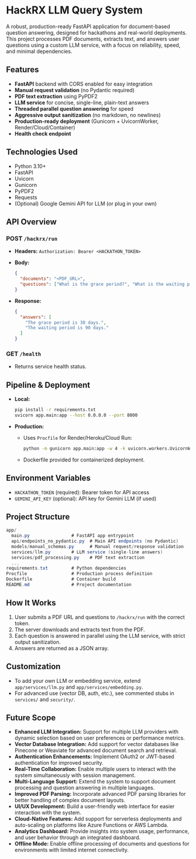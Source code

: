 # HackRX LLM Query System

A robust, production-ready FastAPI application for document-based question answering, designed for hackathons and real-world deployments. This project processes PDF documents, extracts text, and answers user questions using a custom LLM service, with a focus on reliability, speed, and minimal dependencies.

## Features

- **FastAPI** backend with CORS enabled for easy integration
- **Manual request validation** (no Pydantic required)
- **PDF text extraction** using PyPDF2
- **LLM service** for concise, single-line, plain-text answers
- **Threaded parallel question answering** for speed
- **Aggressive output sanitization** (no markdown, no newlines)
- **Production-ready deployment** (Gunicorn + UvicornWorker, Render/Cloud/Container)
- **Health check endpoint**

## Technologies Used

- Python 3.10+
- FastAPI
- Uvicorn
- Gunicorn
- PyPDF2
- Requests
- (Optional) Google Gemini API for LLM (or plug in your own)

## API Overview

### POST `/hackrx/run`

- **Headers:** `Authorization: Bearer <HACKATHON_TOKEN>`
- **Body:**

  ```json
  {
    "documents": "<PDF_URL>",
    "questions": ["What is the grace period?", "What is the waiting period?"]
  }
  ```

- **Response:**

  ```json
  {
    "answers": [
      "The grace period is 30 days.",
      "The waiting period is 90 days."
    ]
  }
  ```

### GET `/health`

- Returns service health status.

## Pipeline & Deployment

- **Local:**

  ```bash
  pip install -r requirements.txt
  uvicorn app.main:app --host 0.0.0.0 --port 8000
  ```

- **Production:**

  - Uses `Procfile` for Render/Heroku/Cloud Run:

    ```bash
    python -m gunicorn app.main:app -w 4 -k uvicorn.workers.UvicornWorker --bind 0.0.0.0:$PORT
    ```

  - Dockerfile provided for containerized deployment.

## Environment Variables

- `HACKATHON_TOKEN` (required): Bearer token for API access
- `GEMINI_API_KEY` (optional): API key for Gemini LLM (if used)

## Project Structure

```csharp
app/
  main.py                # FastAPI app entrypoint
  api/endpoints_no_pydantic.py  # Main API endpoints (no Pydantic)
  models/manual_schemas.py      # Manual request/response validation
  services/llm.py        # LLM service (single-line answers)
  services/pdf_processing.py    # PDF text extraction
  ...
requirements.txt         # Python dependencies
Procfile                 # Production process definition
Dockerfile               # Container build
README.md                # Project documentation
```

## How It Works

1. User submits a PDF URL and questions to `/hackrx/run` with the correct token.
2. The server downloads and extracts text from the PDF.
3. Each question is answered in parallel using the LLM service, with strict output sanitization.
4. Answers are returned as a JSON array.

## Customization

- To add your own LLM or embedding service, extend `app/services/llm.py` and `app/services/embedding.py`.
- For advanced use (vector DB, auth, etc.), see commented stubs in `services/` and `security/`.

## Future Scope

- **Enhanced LLM Integration:** Support for multiple LLM providers with dynamic selection based on user preferences or performance metrics.
- **Vector Database Integration:** Add support for vector databases like Pinecone or Weaviate for advanced document search and retrieval.
- **Authentication Enhancements:** Implement OAuth2 or JWT-based authentication for improved security.
- **Real-Time Collaboration:** Enable multiple users to interact with the system simultaneously with session management.
- **Multi-Language Support:** Extend the system to support document processing and question answering in multiple languages.
- **Improved PDF Parsing:** Incorporate advanced PDF parsing libraries for better handling of complex document layouts.
- **UI/UX Development:** Build a user-friendly web interface for easier interaction with the system.
- **Cloud-Native Features:** Add support for serverless deployments and auto-scaling on platforms like Azure Functions or AWS Lambda.
- **Analytics Dashboard:** Provide insights into system usage, performance, and user behavior through an integrated dashboard.
- **Offline Mode:** Enable offline processing of documents and questions for environments with limited internet connectivity.